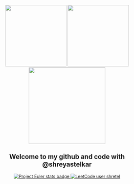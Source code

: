 <div id="header" align="center">
  <img src="https://media.giphy.com/media/v1.Y2lkPTc5MGI3NjExNmpkeWc5aTBieDRzMzc1cG0zajd1OXFuemlxbTBqMDJubmRqdTdjbiZlcD12MV9pbnRlcm5hbF9naWZfYnlfaWQmY3Q9Zw/unxCGmTuBvwo2djRLA/giphy.gif" width="200" height="200"/>
  <img src="https://media.giphy.com/media/v1.Y2lkPTc5MGI3NjExOHJpdjUxNWc4aDUxd3J1NGowcmR5aHNjYTQzb3JmeGNjYTNwNW1iZSZlcD12MV9pbnRlcm5hbF9naWZfYnlfaWQmY3Q9Zw/yr8GjoMTS4jDx9RG1d/giphy.gif" width="200" height="200"/>
  <img src="https://github-readme-stats.vercel.app/api/top-langs/?username=SHREYASTELKAR" width="250" height="250">
  <h2> Welcome to my github and code with @shreyastelkar</h2> 
</div>

<div align="center">
  <a href="https://projecteuler.net/progress=shretel">
    <img src="https://projecteuler.net/profile/shretel.png" alt="Project Euler stats badge">
  </a>
  <a href="https://leetcode.com/shretel/">
    <img src="https://img.shields.io/badge/dynamic/json?style=for-the-badge&labelColor=black&color=%23ffa116&label=Solved&query=solvedOverTotal&url=https%3A%2F%2Fleetcode-badge.vercel.app%2Fapi%2Fusers%2Fshretel&logo=leetcode&logoColor=yellow" alt="LeetCode user shretel">
  </a>
</div>
